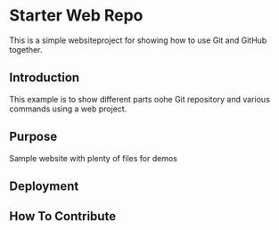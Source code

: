 # Starter Web Repo

This is a simple websiteproject for showing how to use Git and GitHub together.

## Introduction

This example is to show different parts oohe Git repository and various commands using a web project.

## Purpose

Sample website with plenty of files for demos

## Deployment

## How To Contribute